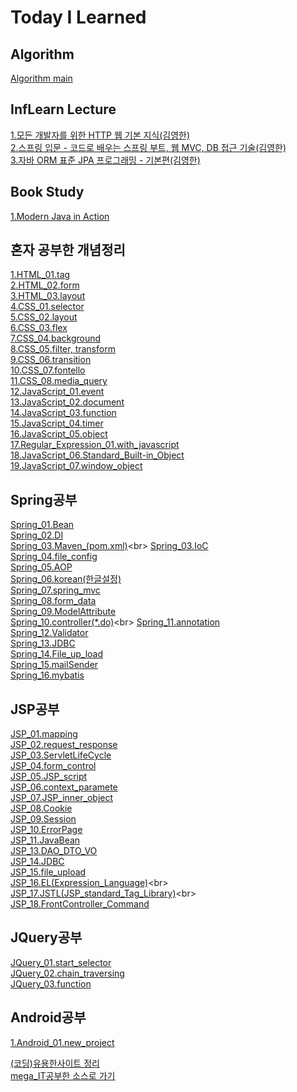 Today I Learned
=============
## Algorithm
[Algorithm main](https://github.com/kha0213/Today-I-Learn/blob/master/algorithm/index.md)   

## InfLearn Lecture
[1.모든 개발자를 위한 HTTP 웹 기본 지식(김영한)](https://github.com/kha0213/Today-I-Learn/blob/master/InfLearn/%EB%AA%A8%EB%93%A0%20%EA%B0%9C%EB%B0%9C%EC%9E%90%EB%A5%BC%20%EC%9C%84%ED%95%9C%20HTTP%20%EC%9B%B9%20%EA%B8%B0%EB%B3%B8%20%EC%A7%80%EC%8B%9D(%EA%B9%80%EC%98%81%ED%95%9C).md)   
[2.스프링 입문 - 코드로 배우는 스프링 부트, 웹 MVC, DB 접근 기술(김영한)](https://github.com/kha0213/Today-I-Learn/blob/master/InfLearn/%EC%8A%A4%ED%94%84%EB%A7%81%20%EC%9E%85%EB%AC%B8%20-%20%EC%BD%94%EB%93%9C%EB%A1%9C%20%EB%B0%B0%EC%9A%B0%EB%8A%94%20%EC%8A%A4%ED%94%84%EB%A7%81%20%EB%B6%80%ED%8A%B8%2C%20%EC%9B%B9%20MVC%2C%20DB%20%EC%A0%91%EA%B7%BC%20%EA%B8%B0%EC%88%A0(%EA%B9%80%EC%98%81%ED%95%9C).md)   
[3.자바 ORM 표준 JPA 프로그래밍 - 기본편(김영한)](https://github.com/kha0213/Today-I-Learn/blob/master/InfLearn/%EC%9E%90%EB%B0%94%20ORM%20%ED%91%9C%EC%A4%80%20JPA%20%ED%94%84%EB%A1%9C%EA%B7%B8%EB%9E%98%EB%B0%8D%20-%20%EA%B8%B0%EB%B3%B8%ED%8E%B8.md)   
## Book Study <br>
[1.Modern Java in Action](https://github.com/kha0213/Today-I-Learn/blob/master/bookStudy/Modern%20Java%20in%20Action/0.%20Intro.md)<br>
## 혼자 공부한 개념정리
[1.HTML_01.tag](https://github.com/kha0213/Today-I-Learn/wiki/HTML_01.tag)<br>
[2.HTML_02.form](https://github.com/kha0213/Today-I-Learn/wiki/HTML_02.form)<br>
[3.HTML_03.layout](https://github.com/kha0213/Today-I-Learn/wiki/HTML_03.layout)<br>
[4.CSS_01.selector](https://github.com/kha0213/Today-I-Learn/wiki/CSS_01.selector)<br>
[5.CSS_02.layout](https://github.com/kha0213/Today-I-Learn/wiki/CSS_02.layout)<br>
[6.CSS_03.flex](https://github.com/kha0213/Today-I-Learn/wiki/CSS_03.flex)<br>
[7.CSS_04.background](https://github.com/kha0213/Today-I-Learn/wiki/CSS_04.background)<br>
[8.CSS_05.filter, transform](https://github.com/kha0213/Today-I-Learn/wiki/CSS_05.filter,-transform)<br>
[9.CSS_06.transition](https://github.com/kha0213/Today-I-Learn/wiki/CSS_06.transition)<br>
[10.CSS_07.fontello](https://github.com/kha0213/Today-I-Learn/wiki/CSS_07.fontello)<br>
[11.CSS_08.media_query](https://github.com/kha0213/Today-I-Learn/wiki/CSS_08.media_query)<br>
[12.JavaScript_01.event](https://github.com/kha0213/Today-I-Learn/wiki/JavaScript_01.event)<br>
[13.JavaScript_02.document](https://github.com/kha0213/Today-I-Learn/wiki/JavaScript_02.document)<br>
[14.JavaScript_03.function](https://github.com/kha0213/Today-I-Learn/wiki/JavaScript_03.function)<br>
[15.JavaScript_04.timer](https://github.com/kha0213/Today-I-Learn/wiki/JavaScript_04.timer)<br>
[16.JavaScript_05.object](https://github.com/kha0213/Today-I-Learn/wiki/JavaScript_05.object)<br>
[17.Regular_Expression_01.with_javascript](https://github.com/kha0213/Today-I-Learn/wiki/Regular_Expression_01.with_javascript)<br>
[18.JavaScript_06.Standard_Built-in_Object](https://github.com/kha0213/Today-I-Learn/wiki/JavaScript_06.Standard_Built-in_Object)<br>
[19.JavaScript_07.window_object](https://github.com/kha0213/Today-I-Learn/wiki/JavaScript_07.window_object)<br>
## Spring공부<br>
[Spring_01.Bean](https://github.com/kha0213/Today-I-Learn/wiki/Spring_01.Bean)<br>
[Spring_02.DI](https://github.com/kha0213/Today-I-Learn/wiki/Spring_02.DI)<br>
[Spring_03.Maven_(pom.xml)](https://github.com/kha0213/Today-I-Learn/wiki/Spring_03.Maven_(pom.xml))<br>
[Spring_03.IoC](https://github.com/kha0213/Today-I-Learn/wiki/Spring_03.IoC)<br>
[Spring_04.file_config](https://github.com/kha0213/Today-I-Learn/wiki/Spring_04.%EC%99%B8%EB%B6%80-%ED%8C%8C%EC%9D%BC%EC%9D%84-%EC%9D%B4%EC%9A%A9%ED%95%9C-%EC%84%A4%EC%A0%95)<br>
[Spring_05.AOP](https://github.com/kha0213/Today-I-Learn/wiki/Spring_05.AOP)<br>
[Spring_06.korean(한글설정)](https://github.com/kha0213/Today-I-Learn/wiki/Spring_06.korean)<br>
[Spring_07.spring_mvc](https://github.com/kha0213/Today-I-Learn/wiki/Spring_07.spring_mvc)<br>
[Spring_08.form_data](https://github.com/kha0213/Today-I-Learn/wiki/Spring_08.form_data)<br>
[Spring_09.ModelAttribute](https://github.com/kha0213/Today-I-Learn/wiki/Spring_09.ModelAttribute)<br>
[Spring_10.controller(*.do)](https://github.com/kha0213/Today-I-Learn/wiki/Spring_10.controller(*.do))<br>
[Spring_11.annotation](https://github.com/kha0213/Today-I-Learn/wiki/Spring_11.annotation)<br>
[Spring_12.Validator](https://github.com/kha0213/Today-I-Learn/wiki/Spring_12.Validator)<br>
[Spring_13.JDBC](https://github.com/kha0213/Today-I-Learn/wiki/Spring_13.JDBC)<br>
[Spring_14.File_up_load](https://github.com/kha0213/Today-I-Learn/wiki/Spring_14.File_up_load)<br>
[Spring_15.mailSender](https://github.com/kha0213/Today-I-Learn/wiki/Spring_15.mailSender)<br>
[Spring_16.mybatis](https://github.com/kha0213/Today-I-Learn/wiki/Spring_16.mybatis)<br>
## JSP공부
[JSP_01.mapping](https://github.com/kha0213/Today-I-Learn/wiki/JSP_01.mapping)<br>
[JSP_02.request_response](https://github.com/kha0213/Today-I-Learn/wiki/JSP_02.request_response)<br>
[JSP_03.ServletLifeCycle](https://github.com/kha0213/Today-I-Learn/wiki/JSP_03.ServletLifeCycle)<br>
[JSP_04.form_control](https://github.com/kha0213/Today-I-Learn/wiki/JSP_04.form_control)<br>
[JSP_05.JSP_script](https://github.com/kha0213/Today-I-Learn/wiki/JSP_05.JSP_script)<br>
[JSP_06.context_paramete](https://github.com/kha0213/Today-I-Learn/wiki/JSP_06.context_parameter)<br>
[JSP_07.JSP_inner_object](https://github.com/kha0213/Today-I-Learn/wiki/JSP_07.JSP_inner_object)<br>
[JSP_08.Cookie](https://github.com/kha0213/Today-I-Learn/wiki/JSP_08.Cookie)<br>
[JSP_09.Session](https://github.com/kha0213/Today-I-Learn/wiki/JSP_09.Session)<br>
[JSP_10.ErrorPage](https://github.com/kha0213/Today-I-Learn/wiki/JSP_10.ErrorPage)<br>
[JSP_11.JavaBean](https://github.com/kha0213/Today-I-Learn/wiki/JSP_11.JavaBean)<br>
[JSP_13.DAO_DTO_VO](https://github.com/kha0213/Today-I-Learn/wiki/JSP_13.DAO_DTO_VO)<br>
[JSP_14.JDBC](https://github.com/kha0213/Today-I-Learn/wiki/JSP_14.JDBC)<br>
[JSP_15.file_upload](https://github.com/kha0213/Today-I-Learn/wiki/JSP_15.file_upload)<br>
[JSP_16.EL(Expression_Language)](https://github.com/kha0213/Today-I-Learn/wiki/JSP_16.EL(Expression_Language))<br>
[JSP_17.JSTL(JSP_standard_Tag_Library)](https://github.com/kha0213/Today-I-Learn/wiki/JSP_17.JSTL(JSP_standard_Tag_Library))<br>
[JSP_18.FrontController_Command](https://github.com/kha0213/Today-I-Learn/wiki/JSP_18.FrontController_Command)<br>
## JQuery공부
[JQuery_01.start_selector](https://github.com/kha0213/Today-I-Learn/wiki/JQuery_01.start_selector)<br>
[JQuery_02.chain_traversing](https://github.com/kha0213/Today-I-Learn/wiki/JQuery_02.chain_traversing)<br>
[JQuery_03.function](https://github.com/kha0213/Today-I-Learn/wiki/JQuery_03.function)<br>
## Android공부
[1.Android_01.new_project](https://github.com/kha0213/Today-I-Learn/wiki/Android_01.new_project)<br>

[(코딩)유용한사이트 정리](https://github.com/kha0213/Today-I-Learn/wiki/%EC%9C%A0%EC%9A%A9%ED%95%9C-%EC%82%AC%EC%9D%B4%ED%8A%B8-%EC%A0%95%EB%A6%AC)<br>
[mega_IT공부한 소스로 가기](https://github.com/kha0213/mega_IT)<br>
